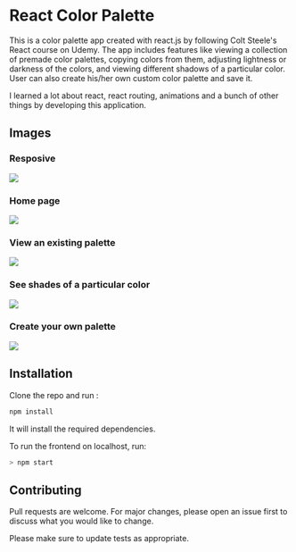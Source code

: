 # React Color Palette

This is a color palette app created with react.js by following Colt Steele's React course on Udemy.
The app includes features like viewing a collection of premade color palettes, copying colors from them, adjusting lightness or darkness of the colors, and viewing different shadows of a particular color.
User can also create his/her own custom color palette and save it.

I learned a lot about react, react routing, animations and a bunch of other things by developing this application.

## Images

### Resposive
![](https://res.cloudinary.com/dmn19/image/upload/v1592759695/RCPThumbnail-min2-min.png)
### Home page
![](https://res.cloudinary.com/dmn19/image/upload/v1590919113/RCP1-min.png)
### View an existing palette
![](https://res.cloudinary.com/dmn19/image/upload/v1590919113/RCP2-min.png)
### See shades of a particular color
![](https://res.cloudinary.com/dmn19/image/upload/v1590919113/RCP3-min.png)
### Create your own palette
![](https://res.cloudinary.com/dmn19/image/upload/v1590919113/RCP4-min.png)

## Installation

Clone the repo and run :

```bash
npm install
```

It will install the required dependencies.

To run the frontend on localhost, run:

```bash
> npm start
```

## Contributing

Pull requests are welcome. For major changes, please open an issue first to discuss what you would like to change.

Please make sure to update tests as appropriate.

